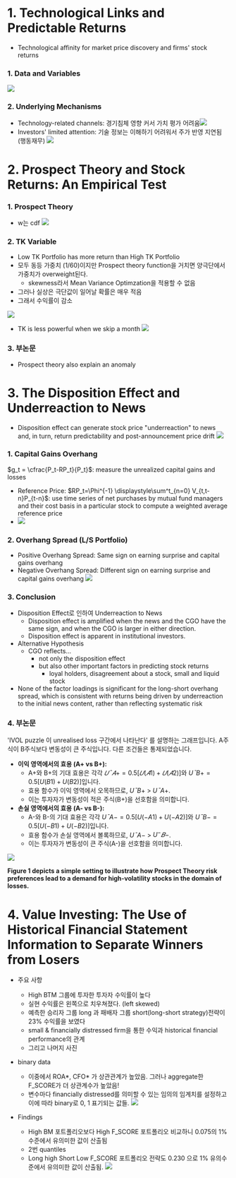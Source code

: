 # 1. Technological Links and Predictable Returns

- Technological affinity for market price discovery and firms' stock returns
### 1. Data and Variables
![](resource/Pasted%20image%2020240528122920.png)
### 2. Underlying Mechanisms
- Technology-related channels: 경기침체 영향 커서 가치 평가 어려움![](resource/Pasted%20image%2020240528123529.png)
- Investors' limited attention:  기술 정보는 이해하기 어려워서 주가 반영 지연됨 (행동재무) ![](resource/Pasted%20image%2020240528123643.png)




# 2. Prospect Theory and Stock Returns: An Empirical Test

### 1. Prospect Theory
- w는 cdf
![](resource/Pasted%20image%2020240528120452.png)
### 2. TK Variable
- Low TK Portfolio has more return than High TK Portfolio
- 모두 동등 가중치 (1/60)이지만 Prospect theory function을 거치면 양극단에서 가중치가 overweight된다. 
	- skewness라서 Mean Variance Optimzation을 적용할 수 없음
- 그러나 실상은 극단값이 일어날 확률은 매우 적음
- 그래서 수익률이 감소

![](resource/Pasted%20image%2020240528120413.png)
- TK is less powerful when we skip a month
![](resource/Pasted%20image%2020240528122242.png)

### 3. 부논문
- Prospect theory also explain an anomaly



# 3. The Disposition Effect and Underreaction to News
- Disposition effect can generate stock price "underreaction" to news and, in turn, return predictability and post-announcement price drift
![](resource/Pasted%20image%2020240528132309.png)
### 1. Capital Gains Overhang

$g_t = \cfrac{P_t-RP_t}{P_t}$: measure the unrealized capital gains and losses
- Reference Price: $RP_t=\Phi^{-1} \displaystyle\sum^t_{n=0} V_{t,t-n}P_{t-n}$: use time series of net purchases by mutual fund managers and their cost basis in a particular stock to compute a weighted average reference price
- ![](resource/Pasted%20image%2020240528135111.png)

### 2. Overhang Spread (L/S Portfolio)
- Positive Overhang Spread: Same sign on earning surprise and capital gains overhang
- Negative Overhang Spread: Different sign on earning surprise and capital gains overhang
![](resource/Pasted%20image%2020240528135323.png)

### 3. Conclusion
- Disposition Effect로 인하여 Underreaction to News
	- Disposition effect is amplified when the news and the CGO have the same sign, and when the CGO is larger in either direction.
	- Disposition effect is apparent in institutional investors.
- Alternative Hypothesis
	- CGO reflects... 
		- not only the disposition effect 
		- but also other important factors in predicting stock returns
			- loyal holders, disagreement about a stock, small and liquid stock
- None of the factor loadings is significant for the long-short overhang spread, which is consistent with returns being driven by underreaction to the initial news content, rather than reflecting systematic risk

### 4. 부논문

'IVOL puzzle 이 unrealised loss 구간에서 나타난다' 를 설명하는 그래프입니다.
A주식이 B주식보다 변동성이 큰 주식입니다. 다른 조건들은 통제되었습니다.
- **이익 영역에서의 효용 (A+ vs B+):**
	- A+와 B+의 기대 효용은 각각 $𝑈ˉ𝐴+=0.5[𝑈(𝐴1)+𝑈(𝐴2)]$와  $UˉB+=0.5[U(B1)+U(B2)]$입니다.​​
	- 효용 함수가 이익 영역에서 오목하므로, $UˉB+$ > $UˉA+$.
	- 이는 투자자가 변동성이 적은 주식(B+)을 선호함을 의미합니다.
- **손실 영역에서의 효용 (A- vs B-):**
	- A-와 B-의 기대 효용은 각각 $UˉA−=0.5[U(−A1)+U(−A2)]$와 $UˉB−=0.5[U(−B1)+U(−B2)]$입니다.​ 
	- 효용 함수가 손실 영역에서 볼록하므로, $UˉA−$ > $U^-𝐵-$.
	- 이는 투자자가 변동성이 큰 주식(A-)을 선호함을 의미합니다.

![](resource/Pasted%20image%2020240528140014.png)


**Figure 1 depicts a simple setting to illustrate how Prospect Theory risk preferences lead to a demand for high-volatility stocks in the domain of losses.**



# 4. Value Investing: The Use of Historical Financial Statement Information to Separate Winners from Losers

- 주요 사항
	- High BTM 그룹에 투자한 투자자 수익률이 높다
	- 실현 수익률은 왼쪽으로 치우쳐졌다. (left skewed)
	- 예측한 승리자 그룹 long 과 패배자 그룹 short(long-short strategy)전략이 23% 수익률을 보였다
	- small & financially distressed firm을 통한 수익과 historical financial performance의 관계
	- 그리고 나머지 사진

- binary data
	- 이중에서 ROA*, CFO* 가 상관관계가 높았음. 그러나 aggregate한 F_SCORE가 더 상관계수가 높았음!
	- 변수마다 financially distressed를 의미할 수 있는 임의의 임계치를 설정하고 이에 따라 binary로 0, 1 표기되는 값들.
![](resource/Pasted%20image%2020240606235409.png)
- Findings
	- High BM 포트폴리오보다 High F_SCORE 포트폴리오 비교하니 0.075의 1% 수준에서 유의미한 값이 산출됨
	- 2번 quantiles
	- Long high Short Low F_SCORE 포트폴리오 전략도 0.230 으로 1% 유의수준에서 유의미한 값이 산출됨.
![](resource/Pasted%20image%2020240607001418.png)

